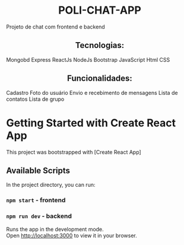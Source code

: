 <h1 align="center"> POLI-CHAT-APP </h1>

Projeto de chat com frontend e backend

<h2 align="center">Tecnologias: </h2>

Mongobd
Express
ReactJs
NodeJs
Bootstrap
JavaScript
Html
CSS

<h2 align="center">Funcionalidades: </h2>

Cadastro
Foto do usuário
Envio e recebimento de mensagens
Lista de contatos
Lista de grupo


# Getting Started with Create React App

This project was bootstrapped with [Create React App]

## Available Scripts

In the project directory, you can run:

### `npm start` - frontend
### `npm run dev` - backend

Runs the app in the development mode.\
Open [http://localhost:3000](http://localhost:3000) to view it in your browser.
